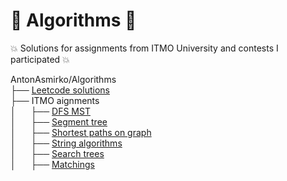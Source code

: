 # :metal: Algorithms :metal:
:boom: Solutions for assignments from ITMO University and contests I participated :boom:

AntonAsmirko/Algorithms\
├── [Leetcode solutions](https://github.com/AntonAsmirko/Algorithms/blob/main/letcode/problems.md)\
├── ITMO aignments\
│&nbsp;&nbsp;&nbsp;&nbsp;&nbsp;&nbsp;├── [DFS MST](https://github.com/AntonAsmirko/Algorithms/blob/main/DFS%2C%20MST%20ITMO%20aignments/problems.md)\
│&nbsp;&nbsp;&nbsp;&nbsp;&nbsp;&nbsp;├── [Segment tree](https://github.com/AntonAsmirko/Algorithms/blob/main/SegmentTree/problems.md)\
│&nbsp;&nbsp;&nbsp;&nbsp;&nbsp;&nbsp;├── [Shortest paths on graph](https://github.com/AntonAsmirko/Algorithms/blob/main/Shortest%20paths%20and%20Games%20on%20graphs%20ITMO%20asignments/problems.md)\
│&nbsp;&nbsp;&nbsp;&nbsp;&nbsp;&nbsp;├── [String algorithms](https://github.com/AntonAsmirko/Algorithms/blob/main/StringAlgorithms/problems.md)\
│&nbsp;&nbsp;&nbsp;&nbsp;&nbsp;&nbsp;├── [Search trees](https://github.com/AntonAsmirko/Algorithms/blob/main/Search%20Trees/problems.md)\
│&nbsp;&nbsp;&nbsp;&nbsp;&nbsp;&nbsp;├── [Matchings](https://github.com/AntonAsmirko/Algorithms/blob/main/Matchings/problems.md)
